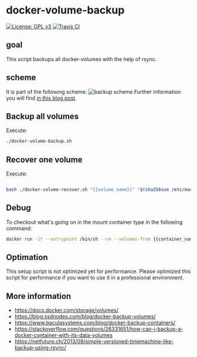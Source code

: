 # docker-volume-backup
[![License: GPL v3](https://img.shields.io/badge/License-GPL%20v3-blue.svg)](./LICENSE.txt) [![Travis CI](https://api.travis-ci.org/kevinveenbirkenbach/docker-volume-backup.svg?branch=main)](https://travis-ci.org/kevinveenbirkenbach/docker-volume-backup)

## goal
This script backups all docker-volumes with the help of rsync.

## scheme
It is part of the following scheme:
![backup scheme](https://www.veen.world/wp-content/uploads/2020/12/server-backup-768x567.jpg)
Further information you will find [in this blog post](https://www.veen.world/2020/12/26/how-i-backup-dedicated-root-servers/).

## Backup all volumes
Execute:

```bash
./docker-volume-backup.sh
```

## Recover one volume
Execute:

```bash

bash ./docker-volume-recover.sh "{{volume_name}}" "$(sha256sum /etc/machine-id | head -c 64)"

```

## Debug
To checkout what's going on in the mount container type in the following command:

```bash
docker run -it --entrypoint /bin/sh --rm --volumes-from {{container_name}} -v /Backups/:/Backups/ kevinveenbirkenbach/alpine-rsync
```

## Optimation
This setup script is not optimized yet for performance. Please optimized this script for performance if you want to use it in a professional environment.

## More information
- https://docs.docker.com/storage/volumes/
- https://blog.ssdnodes.com/blog/docker-backup-volumes/
- https://www.baculasystems.com/blog/docker-backup-containers/
- https://stackoverflow.com/questions/26331651/how-can-i-backup-a-docker-container-with-its-data-volumes
- https://netfuture.ch/2013/08/simple-versioned-timemachine-like-backup-using-rsync/
